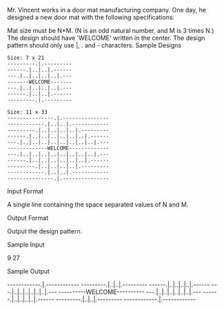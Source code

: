 Mr. Vincent works in a door mat manufacturing company. One day, he designed a new door mat with the following specifications:

Mat size must be N*M. (N is an odd natural number, and M is 3 times N.)
The design should have 'WELCOME' written in the center.
The design pattern should only use |, . and - characters.
Sample Designs

    Size: 7 x 21 
    ---------.|.---------
    ------.|..|..|.------
    ---.|..|..|..|..|.---
    -------WELCOME-------
    ---.|..|..|..|..|.---
    ------.|..|..|.------
    ---------.|.---------
    
    Size: 11 x 33
    ---------------.|.---------------
    ------------.|..|..|.------------
    ---------.|..|..|..|..|.---------
    ------.|..|..|..|..|..|..|.------
    ---.|..|..|..|..|..|..|..|..|.---
    -------------WELCOME-------------
    ---.|..|..|..|..|..|..|..|..|.---
    ------.|..|..|..|..|..|..|.------
    ---------.|..|..|..|..|.---------
    ------------.|..|..|.------------
    ---------------.|.---------------
Input Format

A single line containing the space separated values of N and M.

Output Format

Output the design pattern.

Sample Input

9 27

Sample Output

------------.|.------------
---------.|..|..|.---------
------.|..|..|..|..|.------
---.|..|..|..|..|..|..|.---
----------WELCOME----------
---.|..|..|..|..|..|..|.---
------.|..|..|..|..|.------
---------.|..|..|.---------
------------.|.------------
